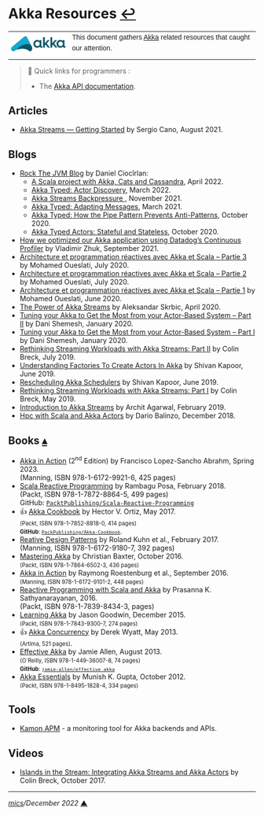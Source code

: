 # <span id="top">Akka Resources</span> <span style="size:20%;"><a href="README.md">↩</a></span>

<table style="font-family:Helvetica,Arial;font-size:14px;line-height:1.6;">
  <tr>
  <td style="border:0;padding:0 10px 0 0;;min-width:120px;"><a href="https://akka.io/" rel="external"><img src="docs/images/akka.svg" width="120" alt="Akka"/></a></td>
  <td style="border:0;padding:0;vertical-align:text-top;">This document gathers <a href="https://akka.io/" rel="external">Akka</a> related resources that caught our attention.
  </td>
  </tr>
</table>

> **:mag_right:** Quick links for programmers :
> - The [Akka API documentation](https://doc.akka.io/api/akka/current/index.html).

## <span id="articles">Articles</span>

- [Akka Streams — Getting Started][article_cano] by Sergio Cano, August 2021.

## <span id="blogs">Blogs</span>

- [Rock The JVM Blog](https://blog.rockthejvm.com/)  by Daniel Ciocîrlan:
  - [A Scala project with Akka, Cats and Cassandra][blog_rockthejvm_cassandra], April 2022.
  - [Akka Typed: Actor Discovery][blog_rockthejvm_discovery], March 2022.
  - [Akka Streams Backpressure ][blog_rockthejvm_backpressure], November 2021.
  - [Akka Typed: Adapting Messages][blog_rockthejvm_adapter], March 2021.
  - [Akka Typed: How the Pipe Pattern Prevents Anti-Patterns][blog_rockthejvm_pipe], October 2020.
  - [Akka Typed Actors: Stateful and Stateless][blog_rockthejvm_stateful], October 2020.
- [How we optimized our Akka application using Datadog’s Continuous Profiler][blog_zhuk] by Vladimir Zhuk, September 2021.
- [Architecture et programmation réactives avec Akka et Scala – Partie 3][blog_oueslati_3] by Mohamed Oueslati, July 2020.
- [Architecture et programmation réactives avec Akka et Scala – Partie 2][blog_oueslati_2] by Mohamed Oueslati, July 2020.
- [Architecture et programmation réactives avec Akka et Scala – Partie 1][blog_oueslati_1] by Mohamed Oueslati, June 2020.
- [The Power of Akka Streams][blog_skrbic_power] by Aleksandar Skrbic, April 2020.
- [Tuning your Akka to Get the Most from your Actor-Based System – Part II][blog_shemesh2] by Dani Shemesh, January 2020.
- [Tuning your Akka to Get the Most from your Actor-Based System – Part I][blog_shemesh1] by Dani Shemesh, January 2020.
- [Rethinking Streaming Workloads with Akka Streams: Part II][blog_breck_2] by Colin Breck, July 2019.
- [Understanding Factories To Create Actors In Akka](http://www.shivamkapoor.com/blogs/technology/2019/06/25/understanding-factories-to-create-actors-in-akka/) by Shivan Kapoor, June 2019.
- [Rescheduling Akka Schedulers](http://www.shivamkapoor.com/blogs/technology/2019/06/15/rescheduling-akka-schedulers/) by Shivan Kapoor, June 2019.
- [Rethinking Streaming Workloads with Akka Streams: Part I][blog_breck] by Colin Breck, May 2019.
- [Introduction to Akka Streams][blog_agarwal] by Archit Agarwal, February 2019.
- [Hpc with Scala and Akka Actors][blog_balinzo] by Dario Balinzo, December 2018.

## <span id="books">Books</span> [**&#x25B4;**](#top)

- [Akka in Action][book_abraham] (2<sup>nd</sup> Edition) by Francisco Lopez-Sancho Abrahm, Spring 2023.<br/><span>(Manning, ISBN 978-1-6172-9921-6, 425 pages)</span>
- [Scala Reactive Programming][book_posa] by Rambagu Posa, February 2018.<br/><span>(Packt, ISBN 978-1-7872-8864-5, 499 pages)<br/>GitHub: <a href="https://github.com/packtpublishing/scala-reactive-programming"><code>PacktPublishing/Scala-Reactive-Programming</code></a></span>
- &#128077; [Akka Cookbook][book_ortiz] by Hector V. Ortiz, May 2017.<br/><span style="font-size:80%;">(Packt, ISBN 978-1-7852-8818-0, 414 pages)<br/><b>GitHub</b>: [`PackPublishing/Akka-Cookbook`](https://github.com/PacktPublishing/Akka-Cookbook).</span>
- [Reative Design Patterns][book_kuhn] by Roland Kuhn et al., February 2017.</br><span>(Manning, ISBN 978-1-6172-9180-7, 392 pages)</span>
- [Mastering Akka][book_baxter] by Christian Baxter, October 2016.<br/><span style="font-size:80%;">(Packt, ISBN 978-1-7864-6502-3, 436 pages)</span>
- [Akka in Action][book_roestenburg] by Raymong Roestenburg et al., September 2016.<br/><span style="font-size:80%;">(Manning, ISBN 978-1-6172-9101-2, 448 pages)</span>
- [Reactive Programming with Scala and Akka][book_sathy] by Prasanna K. Sathyanarayanan, 2016.<br/><span>(Packt, ISBN 978-1-7839-8434-3, pages)</span>
- [Learning Akka][book_goodwin] by Jason Goodwin, December 2015.<br/><span style="font-size:80%;">(Packt, ISBN 978-1-7843-9300-7, 274 pages)</span>
- &#128077; [Akka Concurrency][book_wyatt] by Derek Wyatt, May 2013.<br/><span style="font-size:80%;">(Artima, 521 pages)</span>.
- [Effective Akka][book_allen] by Jamie Allen, August 2013.<br/><span style="font-size:80%;">(O`Reilly, ISBN 978-1-449-36007-8, 74 pages)<br/><b>GitHub</b>: <a href="https://github.com/jamie-allen/effective_akka"><code>jamie-allen/effective_akka</code></a></span>
- [Akka Essentials][book_gupta] by Munish K. Gupta, October 2012.<br/><span style="font-size:80%;">(Packt, ISBN 978-1-8495-1828-4, 334 pages)</span>

## <span id="tools">Tools</span>

- [Kamon APM](https://kamon.io/solutions/monitoring-for-akka/) - a monitoring tool for Akka backends and APIs.

## <span id="videos">Videos</span>

- [Islands in the Stream: Integrating Akka Streams and Akka Actors][video_breck] by Colin Breck, October 2017.

***

*[mics](https://lampwww.epfl.ch/~michelou/)/December 2022* [**&#9650;**](#top)
<span id="bottom">&nbsp;</span>

<!-- href links -->

[article_cano]: https://medium.com/@canosergio90/akka-streams-getting-started-32b5ebc60604
[blog_agarwal]: https://arcagarwal.medium.com/introduction-to-akka-streams-5155bd070e37
[blog_balinzo]: https://dariobalinzo.medium.com/hpc-with-scala-and-akka-actors-38e43aa87634
[blog_breck]: https://blog.colinbreck.com/rethinking-streaming-workloads-with-akka-streams-part-i/
[blog_breck_2]: https://blog.colinbreck.com/rethinking-streaming-workloads-with-akka-streams-part-ii/
[blog_oueslati_1]: https://blog.soat.fr/2020/06/architecture-et-programmation-reactives-avec-akka-et-scala-partie-1/
[blog_oueslati_2]: https://blog.soat.fr/2020/07/architecture-et-programmation-reactives-avec-akka-et-scala-partie-2/
[blog_oueslati_3]: https://blog.soat.fr/2020/07/architecture-et-programmation-reactives-avec-akka-et-scala-partie-3/
[blog_rockthejvm_adapter]: https://blog.rockthejvm.com/akka-message-adapter/
[blog_rockthejvm_backpressure]: https://blog.rockthejvm.com/akka-streams-backpressure/
[blog_rockthejvm_cassandra]: https://blog.rockthejvm.com/akka-cassandra-project/
[blog_rockthejvm_discovery]: https://blog.rockthejvm.com/akka-actor-discovery/
[blog_rockthejvm_pipe]: https://blog.rockthejvm.com/pipe-pattern/
[blog_rockthejvm_stateful]: https://blog.rockthejvm.com/stateful-stateless-actors/
[blog_shemesh1]: https://www.fyber.com/engineering/tuning-your-akka-to-get-the-most-from-your-actor-based-system-part-i/
[blog_shemesh2]: https://www.fyber.com/engineering/tuning-your-akka-to-get-the-most-from-your-actor-based-system-part-ii/
[blog_skrbic_power]: https://aleksandarskrbic.github.io/power-of-akka-streams/
[blog_zhuk]: https://www.datadoghq.com/blog/engineering/how-we-optimized-our-akka-application-using-datadogs-continuous-profiler/
[book_abraham]: https://www.manning.com/books/akka-in-action-second-edition
[book_allen]: https://www.oreilly.com/library/view/effective-akka/9781449360061/
[book_baxter]: https://www.packtpub.com/product/mastering-akka/9781786465023
[book_goodwin]: https://www.packtpub.com/product/learning-akka/9781784393007
[book_kuhn]: https://www.manning.com/books/reactive-design-patterns
[book_gupta]: https://www.packtpub.com/product/akka-essentials/9781849518284
[book_ortiz]: https://www.packtpub.com/product/akka-cookbook/9781785288180
[book_posa]: https://www.packtpub.com/product/scala-reactive-programming/9781787288645
[book_roestenburg]: https://www.manning.com/books/akka-in-action
[book_sathy]: https://www.abebooks.com/servlet/BookDetailsPL?bi=31094581086
[book_wyatt]: https://www.artima.com/shop/akka_concurrency
[video_breck]: https://youtu.be/qaiwalDyayA
